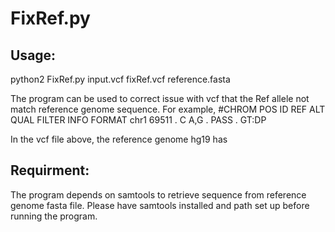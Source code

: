 # FixRef.py

## Usage:
python2 FixRef.py input.vcf fixRef.vcf reference.fasta

The program can be used to correct issue with vcf that the Ref allele not match reference genome sequence. For example,
#CHROM  POS     ID      REF     ALT     QUAL    FILTER  INFO    FORMAT
chr1    69511   .       C       A,G     .       PASS    .       GT:DP

In the vcf file above, the reference genome hg19 has 

## Requirment:
The program depends on samtools to retrieve sequence from reference genome fasta file. Please have samtools installed and path set up before running the program.
